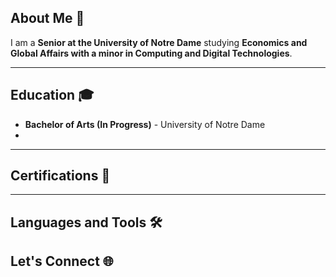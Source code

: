 
## About Me 👋
I am a **Senior at the University of Notre Dame** studying **Economics and Global Affairs with a minor in Computing and Digital Technologies**.

___
## Education 🎓
- **Bachelor of Arts (In Progress)** - University of Notre Dame
- 
___
## Certifications 📜

___
## Languages and Tools 🛠️


## Let's Connect 🌐
<a href="[https://www.linkedin.com/in/xaviermarlowerogers/](https://www.linkedin.com/in/xaviermarlowerogers/)">
